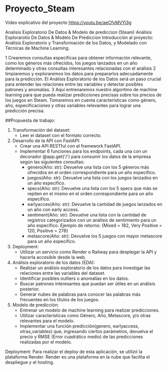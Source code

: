# Proyecto_Steam
Video explicativo del proyecto
https://youtu.be/aeCfvMVYi3g

Analisis Exploratorio De Datos &amp; Modelo de prediccion (Steam)
Análisis Explorarotio De Datos & Modelo De Prediccion
Introducción al proyecto:
Análisis Exploratorio y Transformación de los Datos, y Modelado con Técnicas de Machine Learning.


1
Crearemos consultas específicas para obtener información relevante, como los géneros más ofrecidos, los juegos lanzados en un año determinado y otras consultas interesantes relacionadas con el análisis
2
limpiaremos y exploraremos los datos para prepararlos adecuadamente para la predicción. El Análisis Exploratorio de los Datos será un paso crucial para entender las relaciones entre las variables y detectar posibles patrones y anomalías.
3
 Aquí entrenaremos nuestro algoritmo de machine learning para que pueda realizar predicciones precisas sobre los precios de los juegos en Steam. Tomaremos en cuenta características como género, año, especificaciones y otras variables relevantes para lograr una predicción precisa.

##Propuesta de trabajo:
1. Transformación del dataset:
   - Leer el dataset con el formato correcto.
2. Desarrollo de la API con FastAPI:
   - Crear una API RESTful con el framework FastAPI.
   - Implementar 6 funciones para los endpoints, cada una con un decorador @app.get('/') para consumir los datos de la empresa según las siguientes consultas:
     - genero(Año: str): Devuelve una lista con los 5 géneros más ofrecidos en el orden correspondiente para un año específico.
     - juegos(Año: str): Devuelve una lista con los juegos lanzados en un año específico.
     - specs(Año: str): Devuelve una lista con los 5 specs que más se repiten en el mismo en el orden correspondiente para un año específico.
     - earlyacces(Año: str): Devuelve la cantidad de juegos lanzados en un año con early access.
     - sentiment(Año: str): Devuelve una lista con la cantidad de registros categorizados con un análisis de sentimiento para un año específico.
       Ejemplo de retorno: {Mixed = 182, Very Positive = 120, Positive = 278}
     - metascore(Año: str): Devuelve los 5 juegos con mayor metascore para un año específico.
3. Deployment:
   - Utilizar un servicio como Render o Railway para desplegar la API y hacerla accesible desde la web.
4. Análisis exploratorio de los datos (EDA):
   - Realizar un análisis exploratorio de los datos para investigar las relaciones entre las variables del dataset.
   - Identificar posibles outliers o anomalías en los datos.
   - Buscar patrones interesantes que puedan ser útiles en un análisis posterior.
   - Generar nubes de palabras para conocer las palabras más frecuentes en los títulos de los juegos.
5. Modelo de predicción:
   - Entrenar un modelo de machine learning para realizar predicciones.
   - Utilizar características como Género, Año, Metascore, y/o otras relevantes para el modelo.
   - Implementar una función predicción(genero, earlyaccess, otras_variables) que, ingresando ciertos parámetros, devuelva el precio y RMSE (Error cuadrático medio) de las predicciones realizadas por el modelo.

Deployment:
Para realizar el deploy de esta aplicación, se utilizó la plataforma Render. Render es una plataforma en la nube que facilita el despliegue y el hosting.
